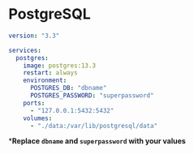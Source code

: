 # PostgreSQL

```yaml
version: "3.3"

services:
  postgres:
    image: postgres:13.3
    restart: always
    environment:
      POSTGRES_DB: "dbname"
      POSTGRES_PASSWORD: "superpassword"
    ports:
      - "127.0.0.1:5432:5432"
    volumes:
      - "./data:/var/lib/postgresql/data"
```

***Replace `dbname` and `superpassword` with your values**